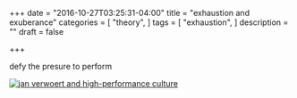 +++
date = "2016-10-27T03:25:31-04:00"
title = "exhaustion and exuberance"
categories = [
  "theory",
  ]
tags = [
  "exhaustion",
  ]
description = ""
draft = false

+++

defy the presure to perform

[![jan verwoert and high-performance culture](/img/hair-day.jpg)](/pdf/exhaustion.pdf)
<!--more-->


